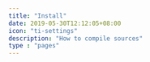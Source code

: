 ```yaml
---
title: "Install"
date: 2019-05-30T12:12:05+08:00
icon: "ti-settings"
description: "How to compile sources"
type : "pages"
---
```

